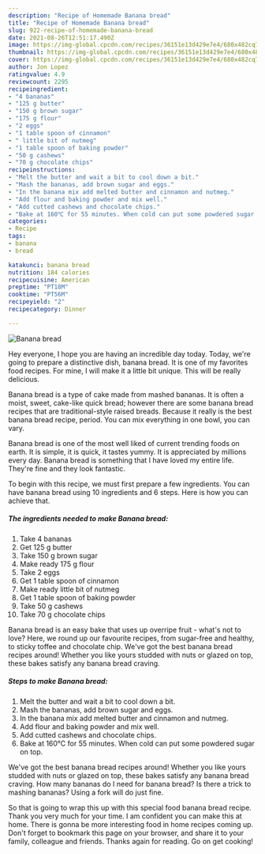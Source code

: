 ```yaml
---
description: "Recipe of Homemade Banana bread"
title: "Recipe of Homemade Banana bread"
slug: 922-recipe-of-homemade-banana-bread
date: 2021-08-26T12:51:17.490Z
image: https://img-global.cpcdn.com/recipes/36151e13d429e7e4/680x482cq70/banana-bread-recipe-main-photo.jpg
thumbnail: https://img-global.cpcdn.com/recipes/36151e13d429e7e4/680x482cq70/banana-bread-recipe-main-photo.jpg
cover: https://img-global.cpcdn.com/recipes/36151e13d429e7e4/680x482cq70/banana-bread-recipe-main-photo.jpg
author: Jon Lopez
ratingvalue: 4.9
reviewcount: 2295
recipeingredient:
- "4 bananas"
- "125 g butter"
- "150 g brown sugar"
- "175 g flour"
- "2 eggs"
- "1 table spoon of cinnamon"
- " little bit of nutmeg"
- "1 table spoon of baking powder"
- "50 g cashews"
- "70 g chocolate chips"
recipeinstructions:
- "Melt the butter and wait a bit to cool down a bit."
- "Mash the bananas, add brown sugar and eggs."
- "In the banana mix add melted butter and cinnamon and nutmeg."
- "Add flour and baking powder and mix well."
- "Add cutted cashews and chocolate chips."
- "Bake at 160℃ for 55 minutes. When cold can put some powdered sugar on top."
categories:
- Recipe
tags:
- banana
- bread

katakunci: banana bread 
nutrition: 184 calories
recipecuisine: American
preptime: "PT18M"
cooktime: "PT56M"
recipeyield: "2"
recipecategory: Dinner

---
```



![Banana bread](https://img-global.cpcdn.com/recipes/36151e13d429e7e4/680x482cq70/banana-bread-recipe-main-photo.jpg)

Hey everyone, I hope you are having an incredible day today. Today, we're going to prepare a distinctive dish, banana bread. It is one of my favorites food recipes. For mine, I will make it a little bit unique. This will be really delicious.

Banana bread is a type of cake made from mashed bananas. It is often a moist, sweet, cake-like quick bread; however there are some banana bread recipes that are traditional-style raised breads. Because it really is the best banana bread recipe, period. You can mix everything in one bowl, you can vary.

Banana bread is one of the most well liked of current trending foods on earth. It is simple, it is quick, it tastes yummy. It is appreciated by millions every day. Banana bread is something that I have loved my entire life. They're fine and they look fantastic.


To begin with this recipe, we must first prepare a few ingredients. You can have banana bread using 10 ingredients and 6 steps. Here is how you can achieve that.

<!--inarticleads1-->

##### The ingredients needed to make Banana bread:

1. Take 4 bananas
1. Get 125 g butter
1. Take 150 g brown sugar
1. Make ready 175 g flour
1. Take 2 eggs
1. Get 1 table spoon of cinnamon
1. Make ready  little bit of nutmeg
1. Get 1 table spoon of baking powder
1. Take 50 g cashews
1. Take 70 g chocolate chips


Banana bread is an easy bake that uses up overripe fruit - what&#39;s not to love? Here, we round up our favourite recipes, from sugar-free and healthy, to sticky toffee and chocolate chip. We&#39;ve got the best banana bread recipes around! Whether you like yours studded with nuts or glazed on top, these bakes satisfy any banana bread craving. 

<!--inarticleads2-->

##### Steps to make Banana bread:

1. Melt the butter and wait a bit to cool down a bit.
1. Mash the bananas, add brown sugar and eggs.
1. In the banana mix add melted butter and cinnamon and nutmeg.
1. Add flour and baking powder and mix well.
1. Add cutted cashews and chocolate chips.
1. Bake at 160℃ for 55 minutes. When cold can put some powdered sugar on top.


We&#39;ve got the best banana bread recipes around! Whether you like yours studded with nuts or glazed on top, these bakes satisfy any banana bread craving. How many bananas do I need for banana bread? Is there a trick to mashing bananas? Using a fork will do just fine. 

So that is going to wrap this up with this special food banana bread recipe. Thank you very much for your time. I am confident you can make this at home. There is gonna be more interesting food in home recipes coming up. Don't forget to bookmark this page on your browser, and share it to your family, colleague and friends. Thanks again for reading. Go on get cooking!
